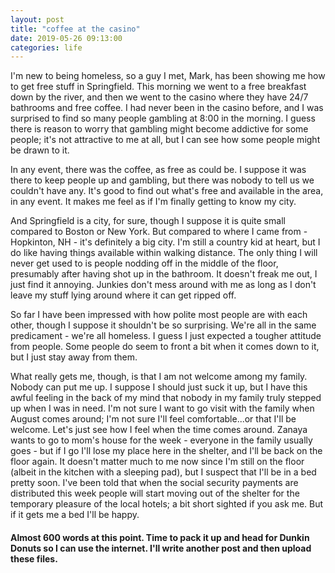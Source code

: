 ```yaml
---
layout: post
title: "coffee at the casino"
date: 2019-05-26 09:13:00
categories: life
---
```

I'm new to being homeless, so a guy I met, Mark, has been showing me how to get free stuff in Springfield. This morning we went to a free breakfast down by the river, and then we went to the casino where they have 24/7 bathrooms and free coffee. I had never been in the casino before, and I was surprised to find so many people gambling at 8:00 in the morning. I guess there is reason to worry that gambling might become addictive for some people; it's not attractive to me at all, but I can see how some people might be drawn to it.

In any event, there was the coffee, as free as could be. I suppose it was there to keep people up and gambling, but there was nobody to tell us we couldn't have any. It's good to find out what's free and available in the area, in any event. It makes me feel as if I'm finally getting to know my city.

And Springfield is a city, for sure, though I suppose it is quite small compared to Boston or New York. But compared to where I came from - Hopkinton, NH - it's definitely a big city. I'm still a country kid at heart, but I do like having things available within walking distance. The only thing I will never get used to is people nodding off in the middle of the floor, presumably after having shot up in the bathroom. It doesn't freak me out, I just find it annoying. Junkies don't mess around with me as long as I don't leave my stuff lying around where it can get ripped off.

So far I have been impressed with how polite most people are with each other, though I suppose it shouldn't be so surprising. We're all in the same predicament - we're all homeless. I guess I just expected a tougher attitude from people. Some people do seem to front a bit when it comes down to it, but I just stay away from them.

What really gets me, though, is that I am not welcome among my family. Nobody can put me up. I suppose I should just suck it up, but I have this awful feeling in the back of my mind that nobody in my family truly stepped up when I was in need. I'm not sure I want to go visit with the family when August comes around; I'm not sure I'll feel comfortable...or that I'll be welcome. Let's just see how I feel when the time comes around. Zanaya wants to go to mom's house for the week - everyone in the family usually goes - but if I go I'll lose my place here in the shelter, and I'll be back on the floor again. It doesn't matter much to me now since I'm still on the floor (albeit in the kitchen with a sleeping pad), but I suspect that I'll be in a bed pretty soon. I've been told that when the social security payments are distributed this week people will start moving out of the shelter for the temporary pleasure of the local hotels; a bit short sighted if you ask me. But if it gets me a bed I'll be happy.

#### Almost 600 words at this point. Time to pack it up and head for Dunkin Donuts so I can use the internet. I'll write another post and then upload these files.
